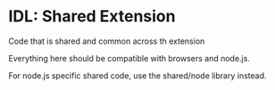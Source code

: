 # IDL: Shared Extension

Code that is shared and common across th extension

Everything here should be compatible with browsers and node.js.

For node.js specific shared code, use the shared/node library instead.
